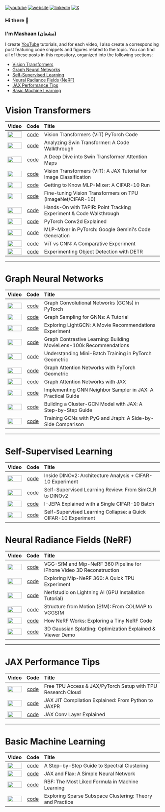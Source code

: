 [![youtube](https://img.shields.io/badge/YouTube-FF0000?style=for-the-badge&logo=youtube&logoColor=white)](https://youtube.com/@mashaan14)
[![website](https://img.shields.io/badge/website-000000?style=for-the-badge&logo=About.me&logoColor=white)](https://mashaan14.github.io/mashaan/)
[![linkedin](https://img.shields.io/badge/LinkedIn-0077B5?style=for-the-badge&logo=linkedin&logoColor=white)](https://linkedin.com/in/mashaan)
[![X](https://img.shields.io/badge/X-%23000000.svg?style=for-the-badge&logo=X&logoColor=white)](https://x.com/mashaan_14)

### Hi there 👋
### I'm Mashaan (مشعان)

I create [YouTube](https://youtube.com/@mashaan14) tutorials, and for each video, I also create a corresponding post featuring code snippets and figures related to the topic. You can find all of these posts in this repository, organized into the following sections:

* [Vision Transformers](#vision-transformers)
* [Graph Neural Networks](#graph-neural-networks)
* [Self-Supervised Learning](#self-supervised-learning)
* [Neural Radiance Fields (NeRF)](#neural-radiance-fields-nerf)
* [JAX Performance Tips](#jax-performance-tips)
* [Basic Machine Learning](#basic-machine-learning)

# Vision Transformers

| Video | Code | Title |
|:---:|:---:|:---|
| [<img src="imgs/2023-11-29-VisionTransformer-MNIST.avif" style="width: 100%; object-fit: contain;" />](https://youtu.be/y1ZmMcMYjkY) | [code](https://mashaan14.github.io/YouTube-channel/vision_transformers/2023_11_29_VisionTransformer_MNIST) | Vision Transformers (ViT) PyTorch Code |
| [<img src="imgs/2024_08_19_Swin_Transformer.avif" style="width: 100%; object-fit: contain;" />](https://youtu.be/LspWysWparE) | [code](https://mashaan14.github.io/YouTube-channel/swin_transformer/2024_08_19_swin_transformer_annotated) | Analyzing Swin Transformer: A Code Walkthrough |
| [<img src="imgs/2024_09_16_Swin_Transformer_Attention.avif" style="width: 100%; object-fit: contain;" />](https://youtu.be/mtCTIGgzfbc) | [code](https://mashaan14.github.io/YouTube-channel/swin_transformer/2024_09_16_swin_transformer_attention) | A Deep Dive into Swin Transformer Attention Maps |
| [<img src="imgs/2024_03_28_jax_ViT.avif" style="width: 100%; object-fit: contain;" />](https://youtu.be/LDwA31hARrA) | [code](https://mashaan14.github.io/YouTube-channel/vision_transformers/2024_03_28_jax_ViT) | Vision Transformers (ViT): A JAX Tutorial for Image Classification |
| [<img src="imgs/2025_03_17_MLP_mixer.avif" style="width: 100%; object-fit: contain;" />](https://youtu.be/90Zqonk6UqI) | [code](https://mashaan14.github.io/YouTube-channel/vision_transformers/2025_03_17_MlpMixer) | Getting to Know MLP-Mixer: A CIFAR-10 Run |
| [<img src="imgs/2025_02_17_vit_finetune.avif" style="width: 100%; object-fit: contain;" />](https://youtu.be/RjG6_FP_DgU) | [code](https://mashaan14.github.io/YouTube-channel/vision_transformers/2025_02_17_vit_finetune) | Fine-tuning Vision Transformers on TPU (ImageNet/CIFAR-10) |
| [<img src="imgs/2025_03_03_TAPIR.avif" style="width: 100%; object-fit: contain;" />](https://youtu.be/U7jH_BiwVOU) | [code](https://mashaan14.github.io/YouTube-channel/detection_and_tracking/2025_03_03_TAPIR) | Hands-On with TAPIR: Point Tracking Experiment & Code Walkthrough |
| [<img src="imgs/2024_01_29_Conv2d.avif" style="width: 100%; object-fit: contain;" />](https://youtu.be/j19Wdlu7Rtg) | [code](https://mashaan14.github.io/YouTube-channel/convolutional_neural_nets/2024_01_29_Conv2d) | PyTorch Conv2d Explained |
| [<img src="imgs/2025_03_25_MLP_mixer_pytorch.avif" style="width: 100%; object-fit: contain;" />](https://youtu.be/AvORgJ2wVhU) | [code](https://mashaan14.github.io/YouTube-channel/vision_transformers/2025_03_24_MlpMixer_pytorch) | MLP-Mixer in PyTorch: Google Gemini's Code Generation |
| [<img src="imgs/2024_01_08_CNN_and_ViT.avif" style="width: 100%; object-fit: contain;" />](https://youtu.be/uggBVJebdcY) | [code](https://mashaan14.github.io/YouTube-channel/vision_transformers/2024_01_08_CNN_and_ViT) | ViT vs CNN: A Comparative Experiment |
| [<img src="imgs/2024_01_22_DETR.avif" style="width: 100%; object-fit: contain;" />](https://youtu.be/Z3fXiV4Cmz4) | [code](https://mashaan14.github.io/YouTube-channel/detection_and_tracking/2024_01_22_DETR_demo) | Experimenting Object Detection with DETR |

---

# Graph Neural Networks
  
| Video | Code | Title |
|:---:|:---:|:---|
| [<img src="imgs/2023_12_04_GCN_introduction.avif" style="width: 100%; object-fit: contain;" />](https://youtu.be/G6c6zk0RhRM) | [code](https://mashaan14.github.io/YouTube-channel/graph_neural_networks/2023_12_04_GCN_introduction) | Graph Convolutional Networks (GCNs) in PyTorch |
| [<img src="imgs/2024_05_27_GNN_sampling.avif" style="width: 100%; object-fit: contain;" />](https://youtu.be/y0poBC8xN1k) | [code](https://mashaan14.github.io/YouTube-channel/graph_neural_networks/2024_05_27_GNN_sampling) | Graph Sampling for GNNs: A Tutorial |
| [<img src="imgs/2025_04_07_LightGCN.avif" style="width: 100%; object-fit: contain;" />](https://youtu.be/hVdlUyD9fic) | [code](https://mashaan14.github.io/YouTube-channel/recommender_systems/2025_04_07_LightGCN_MovieLens) | Exploring LightGCN: A Movie Recommendations Experiment |
| [<img src="imgs/2025_04_21_SimGCL.avif" style="width: 100%; object-fit: contain;" />](https://youtu.be/ENVArKM2A3I) | [code](https://mashaan14.github.io/YouTube-channel/recommender_systems/2025_04_21_SimGCL_MovieLens) | Graph Contrastive Learning: Building MovieLens-100k Recommendations |
| [<img src="imgs/2024_04_29_GNN_mini_batch.avif" style="width: 100%; object-fit: contain;" />](https://youtu.be/ZfCtFLS_os0) | [code](https://mashaan14.github.io/YouTube-channel/graph_neural_networks/2024_04_29_GNN_mini_batch) | Understanding Mini-Batch Training in PyTorch Geometric |
| [<img src="imgs/2024_02_05_GAT.avif" style="width: 100%; object-fit: contain;" />](https://youtu.be/AWkPjrZshug) | [code](https://mashaan14.github.io/YouTube-channel/graph_neural_networks/2024_02_05_GAT) | Graph Attention Networks with PyTorch Geometric |
| [<img src="imgs/2024_03_18_jraph_GAT.avif" style="width: 100%; object-fit: contain;" />](https://youtu.be/O1zGWMEgW7A) | [code](https://mashaan14.github.io/YouTube-channel/graph_neural_networks/2024_03_18_jraph_GAT) | Graph Attention Networks with JAX |
| [<img src="imgs/2024_06_24_neighbor_sampler.avif" style="width: 100%; object-fit: contain;" />](https://youtu.be/YQwUlmUkJuI) | [code](https://mashaan14.github.io/YouTube-channel/graph_neural_networks/2024_06_24_neighbor_sampler) | Implementing GNN Neighbor Sampler in JAX: A Practical Guide |
| [<img src="imgs/2024_07_15_Cluster_GCN_sampler.avif" style="width: 100%; object-fit: contain;" />](https://youtu.be/8mknbxIIf94) | [code](https://mashaan14.github.io/YouTube-channel/graph_neural_networks/2024_07_15_ClusterGCN_jax) | Building a Cluster-GCN Model with JAX: A Step-by-Step Guide |
| [<img src="imgs/2024_02_20_jraph.avif" style="width: 100%; object-fit: contain;" />](https://youtu.be/W-JDqd5AFio) | [code](https://mashaan14.github.io/YouTube-channel/graph_neural_networks/2024_03_21_jraph_GCN) | Training GCNs with PyG and Jraph: A Side-by-Side Comparison |

---

# Self-Supervised Learning

| Video | Code | Title |
| :---: | :---: | :--- |
| [<img src="imgs/2025_05_12_DINOv2.avif" style="width: 100%; object-fit: contain;" />](https://youtu.be/j2_42Yx_1_w) | [code](https://mashaan14.github.io/YouTube-channel/self_supervised_learning/2025_05_12_DINOv2) | Inside DINOv2: Architecture Analysis + CIFAR-10 Experiment |
| [<img src="imgs/2025_05_19_SSL.avif" style="width: 100%; object-fit: contain;" />](https://youtu.be/7NE0NH-PfkA) | [code](https://mashaan14.github.io/YouTube-channel/self_supervised_learning/2025_05_19_SSL) | Self-Supervised Learning Review: From SimCLR to DINOv2 |
| [<img src="imgs/2025_06_16_IJEPA.avif" style="width: 100%; object-fit: contain;" />](https://youtu.be/Cw8vKl-jD44) | [code](https://mashaan14.github.io/YouTube-channel/self_supervised_learning/2025_06_16_ijepa) | I-JEPA Explained with a Single CIFAR-10 Batch |
| [<img src="imgs/2025_06_23_collapse.avif" style="width: 100%; object-fit: contain;" />](https://youtu.be/aspZpuueU84) | [code](https://mashaan14.github.io/YouTube-channel/self_supervised_learning/2025_06_23_SSL_collapse) | Self-Supervised Learning Collapse: a Quick CIFAR-10 Experiment |


# Neural Radiance Fields (NeRF)

| Video | Code | Title |
| :---: | :---: | :--- |
| [<img src="imgs/2025_02_03_your_own_NeRF.avif" style="width: 100%; object-fit: contain;" />](https://youtu.be/6RNE155c7iA) | [code](https://mashaan14.github.io/YouTube-channel/nerf/2025_02_03_your_own_nerf) | VGG-SfM and Mip-NeRF 360 Pipeline for iPhone Video 3D Reconstruction |
| [<img src="imgs/2025_01_25_MipNerf360.avif" style="width: 100%; object-fit: contain;" />](https://youtu.be/5aQpIiNohDA) | [code](https://mashaan14.github.io/YouTube-channel/nerf/2025_01_20_Replicate_Mip_NeRF_360) | Exploring Mip-NeRF 360: A Quick TPU Experiment |
| [<img src="imgs/2025_01_13_LightningAI_NerfStudio.avif" style="width: 100%; object-fit: contain;" />](https://youtu.be/cgTYkjKL1b0) | [code](https://mashaan14.github.io/YouTube-channel/nerf/2025_01_14_nerfstudio_lightning_ai) | Nerfstudio on Lightning AI (GPU Installation Tutorial) |
| [<img src="imgs/2025_01_20_SfM.avif" style="width: 100%; object-fit: contain;" />](https://youtu.be/diBxFGgqAT0) | [code](https://mashaan14.github.io/YouTube-channel/nerf/2025_01_25_sfm) | Structure from Motion (SfM): From COLMAP to VGGSfM |
| [<img src="imgs/2024_11_25_NeRF.avif" style="width: 100%; object-fit: contain;" />](https://youtu.be/kszswpg7sjs) | [code](https://mashaan14.github.io/YouTube-channel/nerf/2024_11_25_nerf_notes) | How NeRF Works: Exploring a Tiny NeRF Code |
| [<img src="imgs/2024_10_14_3DGS.avif" style="width: 100%; object-fit: contain;" />](https://youtu.be/hGToeFGX-2M) | [code](https://mashaan14.github.io/YouTube-channel/nerf/2024_10_14_3DGS) | 3D Gaussian Splatting: Optimization Explained & Viewer Demo |

---

# JAX Performance Tips

| Video | Code | Title |
| :---: | :---: | :--- |
| [<img src="imgs/2024_11_11_tpu_test.avif" style="width: 100%; object-fit: contain;" />](https://youtu.be/PwYHoiB4Fag) | [code](https://mashaan14.github.io/YouTube-channel/jax_performance/2024_11_11_tpu_test) | Free TPU Access & JAX/PyTorch Setup with TPU Research Cloud |
| [<img src="imgs/2024_04_14_jax_speed_test.avif" style="width: 100%; object-fit: contain;" />](https://youtu.be/1SQFVYVSuyE) | [code](https://mashaan14.github.io/YouTube-channel/jax_performance/2024_04_14_jax_speed_test) | JAX JIT Compilation Explained: From Python to JAXPR |
| [<img src="imgs/2024_03_07_jax_conv.avif" style="width: 100%; object-fit: contain;" />](https://youtu.be/rn-RsD7IpIg) | [code](https://mashaan14.github.io/YouTube-channel/convolutional_neural_nets/2024_03_07_jax_conv) | JAX Conv Layer Explained |

---

# Basic Machine Learning

| Video | Code | Title |
| :---: | :---: | :--- |
| [<img src="imgs/2024_01_15_spectral_clustering.avif" style="width: 100%; object-fit: contain;" />](https://youtu.be/k7M1TMYac-Y) | [code](https://mashaan14.github.io/YouTube-channel/spectral_clustering/2024_01_15_spectral_clustering) | A Step-by-Step Guide to Spectral Clustering |
| [<img src="imgs/2024_02_28_jax_three_layer_NN.avif" style="width: 100%; object-fit: contain;" />](https://youtu.be/GNLOa4riys8) | [code](https://mashaan14.github.io/YouTube-channel/introduction_to_neural_nets/2024_02_28_jax_three_layer_NN) | JAX and Flax: A Simple Neural Network |
| [<img src="imgs/2024_12_09_squared_exponential.avif" style="width: 100%; object-fit: contain;" />](https://youtu.be/H4S3QAoMEEo) | [code](https://mashaan14.github.io/YouTube-channel/introduction_to_neural_nets/2024_12_09_squared_exponential) | RBF: The Most Liked Formula in Machine Learning |
| [<img src="imgs/2024_02_13_SSC.avif" style="width: 100%; object-fit: contain;" />](https://youtu.be/xUmO_S7lLG8) | [code](https://mashaan14.github.io/YouTube-channel/spectral_clustering/2024_02_13_SSC) | Exploring Sparse Subspace Clustering: Theory and Practice |
